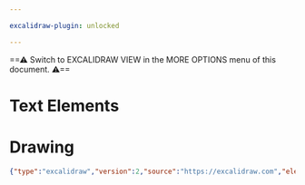 ```yaml
---

excalidraw-plugin: unlocked

---
```

==⚠  Switch to EXCALIDRAW VIEW in the MORE OPTIONS menu of this document. ⚠==


# Text Elements
# Drawing
```json
{"type":"excalidraw","version":2,"source":"https://excalidraw.com","elements":[],"appState":{"theme":"dark","viewBackgroundColor":"#ffffff","currentItemStrokeColor":"#000000","currentItemBackgroundColor":"transparent","currentItemFillStyle":"hachure","currentItemStrokeWidth":1,"currentItemStrokeStyle":"solid","currentItemRoughness":1,"currentItemOpacity":100,"currentItemFontFamily":1,"currentItemFontSize":20,"currentItemTextAlign":"left","currentItemStrokeSharpness":"sharp","currentItemStartArrowhead":null,"currentItemEndArrowhead":"arrow","currentItemLinearStrokeSharpness":"round","gridSize":null}}
```
